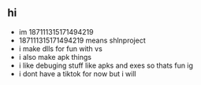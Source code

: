 ## hi

- im 187111315171494219
- 187111315171494219 means shlnproject 
- i make dlls for fun with vs
- i also make apk things
- i like debuging stuff like apks and exes so thats fun ig
- i dont have a tiktok for now but i will
